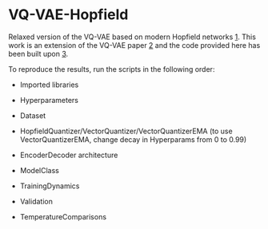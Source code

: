 # VQ-VAE-Hopfield
Relaxed version of the VQ-VAE based on modern Hopfield networks [1]. This work is an extension of the VQ-VAE paper [2] and the code provided here has been built upon [3]. 



To reproduce the results, run the scripts in the following order: 

- Imported libraries
- Hyperparameters
- Dataset
- HopfieldQuantizer/VectorQuantizer/VectorQuantizerEMA (to use VectorQuantizerEMA, change decay in Hyperparams from 0 to 0.99)
- EncoderDecoder architecture
- ModelClass
  
- TrainingDynamics 
- Validation
- TemperatureComparisons


[1]: https://arxiv.org/abs/2008.02217
[2]: https://arxiv.org/abs/1711.00937
[3]: https://colab.research.google.com/github/zalandoresearch/pytorch-vq-vae/blob/master/vq-vae.ipynb
